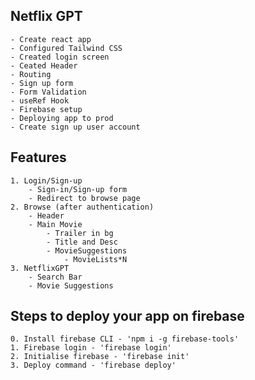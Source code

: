 ## Netflix GPT
    - Create react app
    - Configured Tailwind CSS
    - Created login screen
    - Ceated Header
    - Routing
    - Sign up form
    - Form Validation
    - useRef Hook
    - Firebase setup
    - Deploying app to prod
    - Create sign up user account

## Features
    1. Login/Sign-up
        - Sign-in/Sign-up form
        - Redirect to browse page
    2. Browse (after authentication)
        - Header
        - Main Movie
            - Trailer in bg
            - Title and Desc
            - MovieSuggestions
                - MovieLists*N
    3. NetflixGPT
        - Search Bar
        - Movie Suggestions

## Steps to deploy your app on firebase
    0. Install firebase CLI - 'npm i -g firebase-tools'
    1. Firebase login - 'firebase login'
    2. Initialise firebase - 'firebase init'
    3. Deploy command - 'firebase deploy'